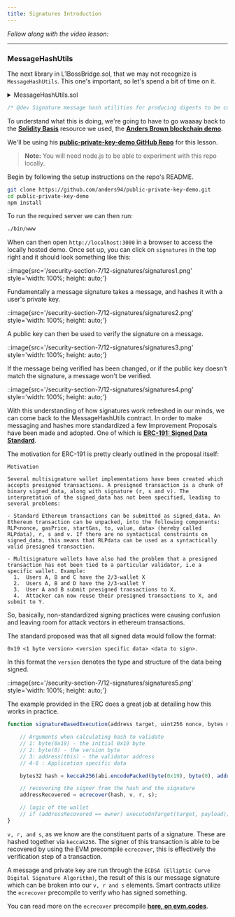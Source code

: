 ```yaml
---
title: Signatures Introduction
---
```


_Follow along with the video lesson:_

---

### MessageHashUtils

The next library in L1BossBridge.sol, that we may not recognize is `MessageHashUtils`. This one's important, so let's spend a bit of time on it.

<details>
<summary>MessageHashUtils.sol</summary>

```solidity
// SPDX-License-Identifier: MIT
// OpenZeppelin Contracts (last updated v5.0.0) (utils/cryptography/MessageHashUtils.sol)

pragma solidity ^0.8.20;

import {Strings} from "../Strings.sol";

/**
 * @dev Signature message hash utilities for producing digests to be consumed by {ECDSA} recovery or signing.
 *
 * The library provides methods for generating a hash of a message that conforms to the
 * https://eips.ethereum.org/EIPS/eip-191[EIP 191] and https://eips.ethereum.org/EIPS/eip-712[EIP 712]
 * specifications.
 */
library MessageHashUtils {
    /**
     * @dev Returns the keccak256 digest of an EIP-191 signed data with version
     * `0x45` (`personal_sign` messages).
     *
     * The digest is calculated by prefixing a bytes32 `messageHash` with
     * `"\x19Ethereum Signed Message:\n32"` and hashing the result. It corresponds with the
     * hash signed when using the https://eth.wiki/json-rpc/API#eth_sign[`eth_sign`] JSON-RPC method.
     *
     * NOTE: The `messageHash` parameter is intended to be the result of hashing a raw message with
     * keccak256, although any bytes32 value can be safely used because the final digest will
     * be re-hashed.
     *
     * See {ECDSA-recover}.
     */
    function toEthSignedMessageHash(bytes32 messageHash) internal pure returns (bytes32 digest) {
        /// @solidity memory-safe-assembly
        assembly {
            mstore(0x00, "\x19Ethereum Signed Message:\n32") // 32 is the bytes-length of messageHash
            mstore(0x1c, messageHash) // 0x1c (28) is the length of the prefix
            digest := keccak256(0x00, 0x3c) // 0x3c is the length of the prefix (0x1c) + messageHash (0x20)
        }
    }

    /**
     * @dev Returns the keccak256 digest of an EIP-191 signed data with version
     * `0x45` (`personal_sign` messages).
     *
     * The digest is calculated by prefixing an arbitrary `message` with
     * `"\x19Ethereum Signed Message:\n" + len(message)` and hashing the result. It corresponds with the
     * hash signed when using the https://eth.wiki/json-rpc/API#eth_sign[`eth_sign`] JSON-RPC method.
     *
     * See {ECDSA-recover}.
     */
    function toEthSignedMessageHash(bytes memory message) internal pure returns (bytes32) {
        return
            keccak256(bytes.concat("\x19Ethereum Signed Message:\n", bytes(Strings.toString(message.length)), message));
    }

    /**
     * @dev Returns the keccak256 digest of an EIP-191 signed data with version
     * `0x00` (data with intended validator).
     *
     * The digest is calculated by prefixing an arbitrary `data` with `"\x19\x00"` and the intended
     * `validator` address. Then hashing the result.
     *
     * See {ECDSA-recover}.
     */
    function toDataWithIntendedValidatorHash(address validator, bytes memory data) internal pure returns (bytes32) {
        return keccak256(abi.encodePacked(hex"19_00", validator, data));
    }

    /**
     * @dev Returns the keccak256 digest of an EIP-712 typed data (EIP-191 version `0x01`).
     *
     * The digest is calculated from a `domainSeparator` and a `structHash`, by prefixing them with
     * `\x19\x01` and hashing the result. It corresponds to the hash signed by the
     * https://eips.ethereum.org/EIPS/eip-712[`eth_signTypedData`] JSON-RPC method as part of EIP-712.
     *
     * See {ECDSA-recover}.
     */
    function toTypedDataHash(bytes32 domainSeparator, bytes32 structHash) internal pure returns (bytes32 digest) {
        /// @solidity memory-safe-assembly
        assembly {
            let ptr := mload(0x40)
            mstore(ptr, hex"19_01")
            mstore(add(ptr, 0x02), domainSeparator)
            mstore(add(ptr, 0x22), structHash)
            digest := keccak256(ptr, 0x42)
        }
    }
}
```

</details>


```js
/* @dev Signature message hash utilities for producing digests to be consumed by {ECDSA} recovery or signing.
```

To understand what this is doing, we're going to have to go waaaay back to the [**Solidity Basis**](https://updraft.cyfrin.io/courses/solidity) resource we used, the [**Anders Brown blockchain demo**](https://andersbrownworth.com/blockchain/).

We'll be using his [**public-private-key-demo GitHub Repo**](https://github.com/anders94/public-private-key-demo) for this lesson.

> **Note:** You will need node.js to be able to experiment with this repo locally.

Begin by following the setup instructions on the repo's README.

```bash
git clone https://github.com/anders94/public-private-key-demo.git
cd public-private-key-demo
npm install
```

To run the required server we can then run:

```bash
./bin/www
```

When can then open `http://localhost:3000` in a browser to access the locally hosted demo. Once set up, you can click on `signatures` in the top right and it should look something like this:

::image{src='/security-section-7/12-signatures/signatures1.png' style='width: 100%; height: auto;'}

Fundamentally a message signature takes a message, and hashes it with a user's private key.

::image{src='/security-section-7/12-signatures/signatures2.png' style='width: 100%; height: auto;'}

A public key can then be used to verify the signature on a message.

::image{src='/security-section-7/12-signatures/signatures3.png' style='width: 100%; height: auto;'}

If the message being verified has been changed, or if the public key doesn't match the signature, a message won't be verified.

::image{src='/security-section-7/12-signatures/signatures4.png' style='width: 100%; height: auto;'}

With this understanding of how signatures work refreshed in our minds, we can come back to the MessageHashUtils contract. In order to make messaging and hashes more standardized a few Improvement Proposals have been made and adopted. One of which is [**ERC-191: Signed Data Standard**](https://eips.ethereum.org/EIPS/eip-191).

The motivation for ERC-191 is pretty clearly outlined in the proposal itself:

    Motivation

    Several multisignature wallet implementations have been created which accepts presigned transactions. A presigned transaction is a chunk of binary signed_data, along with signature (r, s and v). The interpretation of the signed_data has not been specified, leading to several problems:

    - Standard Ethereum transactions can be submitted as signed_data. An Ethereum transaction can be unpacked, into the following components: RLP<nonce, gasPrice, startGas, to, value, data> (hereby called RLPdata), r, s and v. If there are no syntactical constraints on signed_data, this means that RLPdata can be used as a syntactically valid presigned transaction.

    - Multisignature wallets have also had the problem that a presigned transaction has not been tied to a particular validator, i.e a specific wallet. Example:
      1.  Users A, B and C have the 2/3-wallet X
      2.  Users A, B and D have the 2/3-wallet Y
      3.  User A and B submit presigned transactions to X.
      4.  Attacker can now reuse their presigned transactions to X, and submit to Y.

So, basically, non-standardized signing practices were causing confusion and leaving room for attack vectors in ethereum transactions.

The standard proposed was that all signed data would follow the format:

```
0x19 <1 byte version> <version specific data> <data to sign>.
```

In this format the `version` denotes the type and structure of the data being signed.

::image{src='/security-section-7/12-signatures/signatures5.png' style='width: 100%; height: auto;'}

The example provided in the ERC does a great job at detailing how this works in practice.

```js
function signatureBasedExecution(address target, uint256 nonce, bytes memory payload, uint8 v, bytes32 r, bytes32 s) public payable {

    // Arguments when calculating hash to validate
    // 1: byte(0x19) - the initial 0x19 byte
    // 2: byte(0) - the version byte
    // 3: address(this) - the validator address
    // 4-6 : Application specific data

    bytes32 hash = keccak256(abi.encodePacked(byte(0x19), byte(0), address(this), msg.value, nonce, payload));

    // recovering the signer from the hash and the signature
    addressRecovered = ecrecover(hash, v, r, s);

    // logic of the wallet
    // if (addressRecovered == owner) executeOnTarget(target, payload);
}
```

`v, r, and s`, as we know are the constituent parts of a signature. These are hashed together via `keccak256`. The signer of this transaction is able to be recovered by using the EVM precompile `ecrecover`, this is effectively the verification step of a transaction.

A message and private key are run through the `ECDSA (Elliptic Curve Digital Signature Algorithm)`, the result of this is our message signature which can be broken into our `v, r and s` elements. Smart contracts utilize the `ecrecover` precompile to verify who has signed something.

You can read more on the `ecrecover` precompile [**here, on evm.codes**](https://www.evm.codes/precompiled).
